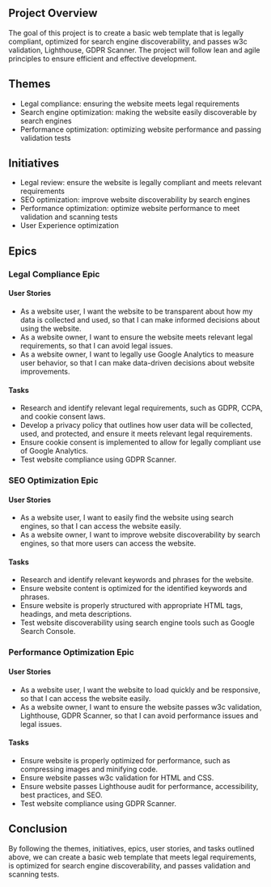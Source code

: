 ## Project Overview

The goal of this project is to create a basic web template that is legally compliant, optimized for search engine discoverability, and passes w3c validation, Lighthouse, GDPR Scanner. The project will follow lean and agile principles to ensure efficient and effective development.

## Themes

- Legal compliance: ensuring the website meets legal requirements
- Search engine optimization: making the website easily discoverable by search engines
- Performance optimization: optimizing website performance and passing validation tests

## Initiatives

- Legal review: ensure the website is legally compliant and meets relevant requirements
- SEO optimization: improve website discoverability by search engines
- Performance optimization: optimize website performance to meet validation and scanning tests
- User Experience optimization

## Epics

### Legal Compliance Epic

#### User Stories

- As a website user, I want the website to be transparent about how my data is collected and used, so that I can make informed decisions about using the website.
- As a website owner, I want to ensure the website meets relevant legal requirements, so that I can avoid legal issues.
- As a website owner, I want to legally use Google Analytics to measure user behavior, so that I can make data-driven decisions about website improvements.

#### Tasks

- Research and identify relevant legal requirements, such as GDPR, CCPA, and cookie consent laws.
- Develop a privacy policy that outlines how user data will be collected, used, and protected, and ensure it meets relevant legal requirements.
- Ensure cookie consent is implemented to allow for legally compliant use of Google Analytics.
- Test website compliance using GDPR Scanner.

### SEO Optimization Epic

#### User Stories

- As a website user, I want to easily find the website using search engines, so that I can access the website easily.
- As a website owner, I want to improve website discoverability by search engines, so that more users can access the website.

#### Tasks

- Research and identify relevant keywords and phrases for the website.
- Ensure website content is optimized for the identified keywords and phrases.
- Ensure website is properly structured with appropriate HTML tags, headings, and meta descriptions.
- Test website discoverability using search engine tools such as Google Search Console.

### Performance Optimization Epic

#### User Stories

- As a website user, I want the website to load quickly and be responsive, so that I can access the website easily.
- As a website owner, I want to ensure the website passes w3c validation, Lighthouse, GDPR Scanner, so that I can avoid performance issues and legal issues.

#### Tasks

- Ensure website is properly optimized for performance, such as compressing images and minifying code.
- Ensure website passes w3c validation for HTML and CSS.
- Ensure website passes Lighthouse audit for performance, accessibility, best practices, and SEO.
- Test website compliance using GDPR Scanner.

## Conclusion

By following the themes, initiatives, epics, user stories, and tasks outlined above, we can create a basic web template that meets legal requirements, is optimized for search engine discoverability, and passes validation and scanning tests.

